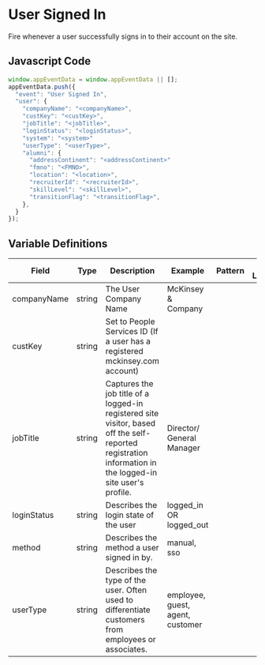 # User Signed In

Fire whenever a user successfully signs in to their account on the site.

## Javascript Code

```js
window.appEventData = window.appEventData || [];
appEventData.push({
  "event": "User Signed In",
  "user": {
    "companyName": "<companyName>",
    "custKey": "<custKey>",
    "jobTitle": "<jobTitle>",
    "loginStatus": "<loginStatus>",
    "system": "<system>"
    "userType": "<userType>",
    "alumni": {
      "addressContinent": "<addressContinent>"
      "fmno": "<FMNO>",
      "location": "<location>",
      "recruiterId": "<recruiterId>",
      "skillLevel": "<skillLevel>",
      "transitionFlag": "<transitionFlag>",
    },
  }
});
```

## Variable Definitions

|Field|Type|Description|Example|Pattern|Min Length|Max Length|Minimum|Maximum|Multiple Of
| --- | --- | --- | --- | --- | --- | --- | --- | --- | --- |
|companyName|string|The User Company Name|McKinsey & Company|
|custKey|string|Set to People Services ID (If a user has a registered mckinsey.com account)
|jobTitle|string|Captures the job title of a logged-in registered site visitor, based off the self-reported registration information in the logged-in site user's profile.|Director/ General Manager|
|loginStatus|string|Describes the login state of the user|logged_in OR logged_out|
|method|string|Describes the method a user signed in by.|manual, sso|
|userType|string|Describes the type of the user. Often used to differentiate customers from employees or associates.|employee, guest, agent, customer|

